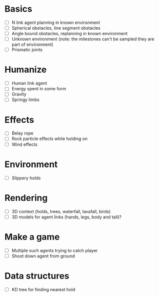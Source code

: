 # Basics
- [ ] N link agent planning in known environment
- [ ] Spherical obstacles, line segment obstacles
- [ ] Angle bound obstacles, replanning in known environment
- [ ] Unknown environment (note: the milestones can't be sampled they are part of environment)
- [ ] Prismatic joints

# Humanize
- [ ] Human link agent
- [ ] Energy spent in some form
- [ ] Gravity
- [ ] Springy limbs

# Effects
- [ ] Belay rope
- [ ] Rock particle effects while holding on
- [ ] Wind effects

# Environment
- [ ] Slippery holds

# Rendering
- [ ] 3D context (holds, trees, waterfall, lavafall, birds)
- [ ] 3D models for agent links (hands, legs, body and tail)?

# Make a game
- [ ] Multiple such agents trying to catch player
- [ ] Shoot down agent from ground

# Data structures
- [ ] KD tree for finding nearest hold
